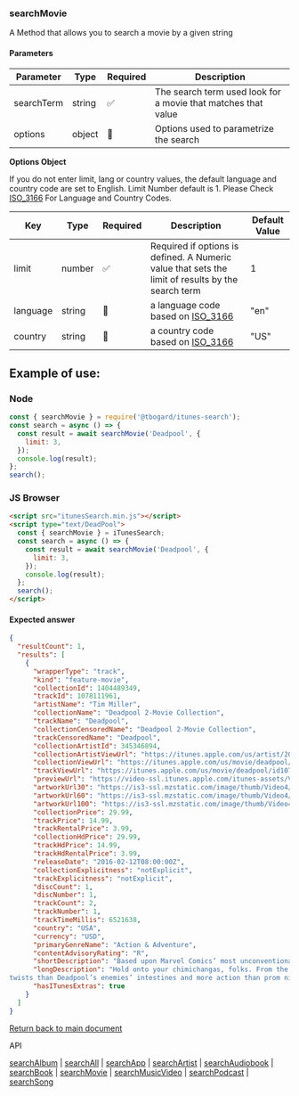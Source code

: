 ### searchMovie

A Method that allows you to search a movie by a given string

#### Parameters

| Parameter  | Type   | Required | Description                                                   |
| ---------- | ------ | -------- | ------------------------------------------------------------- |
| searchTerm | string | ✅       | The search term used look for a movie that matches that value |
| options    | object | 🔴       | Options used to parametrize the search                        |

<b>Options Object</b>

If you do not enter limit, lang or country values, the default language and country code are set to English. Limit Number default is 1.
Please Check [ISO_3166](https://en.wikipedia.org/wiki/ISO_3166-1_alpha-2) For Language and Country Codes.

| Key      | Type   | Required | Description                                                                                       | Default Value |
| -------- | ------ | -------- | ------------------------------------------------------------------------------------------------- | ------------- |
| limit    | number | ✅       | Required if options is defined. A Numeric value that sets the limit of results by the search term | 1             |
| language | string | 🔴       | a language code based on [ISO_3166](https://en.wikipedia.org/wiki/ISO_3166-1_alpha-2)             | "en"          |
| country  | string | 🔴       | a country code based on [ISO_3166](https://en.wikipedia.org/wiki/ISO_3166-1_alpha-2)              | "US"          |

## Example of use:

### Node

```js
const { searchMovie } = require('@tbogard/itunes-search');
const search = async () => {
  const result = await searchMovie('Deadpool', {
    limit: 3,
  });
  console.log(result);
};
search();
```

### JS Browser

```html
<script src="itunesSearch.min.js"></script>
<script type="text/DeadPool">
  const { searchMovie } = iTunesSearch;
  const search = async () => {
    const result = await searchMovie('Deadpool', {
      limit: 3,
    });
    console.log(result);
  };
  search();
</script>
```

#### Expected answer

```json
{
  "resultCount": 1,
  "results": [
    {
      "wrapperType": "track",
      "kind": "feature-movie",
      "collectionId": 1404489349,
      "trackId": 1078111961,
      "artistName": "Tim Miller",
      "collectionName": "Deadpool 2-Movie Collection",
      "trackName": "Deadpool",
      "collectionCensoredName": "Deadpool 2-Movie Collection",
      "trackCensoredName": "Deadpool",
      "collectionArtistId": 345346894,
      "collectionArtistViewUrl": "https://itunes.apple.com/us/artist/20th-century-fox-film/345346894?uo=4",
      "collectionViewUrl": "https://itunes.apple.com/us/movie/deadpool/id1078111961?uo=4",
      "trackViewUrl": "https://itunes.apple.com/us/movie/deadpool/id1078111961?uo=4",
      "previewUrl": "https://video-ssl.itunes.apple.com/itunes-assets/Video118/v4/ee/77/0b/ee770b8b-dc3b-423a-c695-fab7f47d5b0c/mzvf_6207691253036919622.640x354.h264lc.U.p.m4v",
      "artworkUrl30": "https://is3-ssl.mzstatic.com/image/thumb/Video4/v4/69/97/72/69977202-baa8-227d-26eb-18eddcc6c3f2/source/30x30bb.jpg",
      "artworkUrl60": "https://is3-ssl.mzstatic.com/image/thumb/Video4/v4/69/97/72/69977202-baa8-227d-26eb-18eddcc6c3f2/source/60x60bb.jpg",
      "artworkUrl100": "https://is3-ssl.mzstatic.com/image/thumb/Video4/v4/69/97/72/69977202-baa8-227d-26eb-18eddcc6c3f2/source/100x100bb.jpg",
      "collectionPrice": 29.99,
      "trackPrice": 14.99,
      "trackRentalPrice": 3.99,
      "collectionHdPrice": 29.99,
      "trackHdPrice": 14.99,
      "trackHdRentalPrice": 3.99,
      "releaseDate": "2016-02-12T08:00:00Z",
      "collectionExplicitness": "notExplicit",
      "trackExplicitness": "notExplicit",
      "discCount": 1,
      "discNumber": 1,
      "trackCount": 2,
      "trackNumber": 1,
      "trackTimeMillis": 6521638,
      "country": "USA",
      "currency": "USD",
      "primaryGenreName": "Action & Adventure",
      "contentAdvisoryRating": "R",
      "shortDescription": "Based upon Marvel Comics’ most unconventional anti-hero, DEADPOOL tells the origin story of former",
      "longDescription": "Hold onto your chimichangas, folks. From the studio that brought you all 3 Taken films comes the block-busting, fourth-wall-breaking masterpiece about Marvel Comics’ sexiest anti-hero! Starring God’s perfect idiot Ryan Reynolds and a bunch of other \"actors,\" DEADPOOL is a giddy slice of awesomeness packed with more
twists than Deadpool’s enemies’ intestines and more action than prom night. Amazeballs!",
      "hasITunesExtras": true
    }
  ]
}
```

[Return back to main document](../README.md)

API

[searchAlbum](./searchAlbum.md) | [searchAll](./searchAll.md) | [searchApp](./searchApp.md) | [searchArtist](./searchArtist.md) | [searchAudiobook](./searchAudiobook.md) | [searchBook](./searchBook.md) | [searchMovie](./searchMovie.md) | [searchMusicVideo](./searchMusicVideo.md) | [searchPodcast](./searchPodcast.md) | [searchSong](./searchSong.md)
